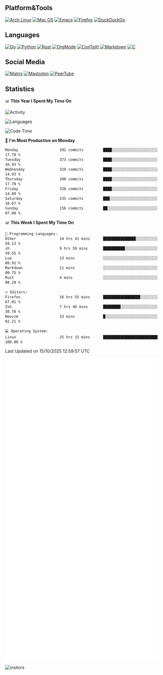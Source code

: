 ## Platform&Tools

[![Arch Linux](https://img.shields.io/badge/ArchLinux-1793D1?logo=arch-linux&logoColor=fff&style=flat-square)](https://archlinux.org/)
[![Mac OS](https://img.shields.io/badge/MacOS-000000?style=flat-square&logo=macos&logoColor=F0F0F0)](https://www.apple.com/macos/)
[![Emacs](https://img.shields.io/badge/Emacs-%237F5AB6.svg?&style=flat-square&logo=gnu-emacs&logoColor=white)](https://www.gnu.org/software/emacs/)
[![Firefox](https://img.shields.io/badge/Firefox-FF7139?style=flat-square&logo=Firefox-Browser&logoColor=white)](https://firefox.com/)
[![DuckDuckGo](https://img.shields.io/badge/DuckDuckGo-DE5833?style=flat-square&logo=DuckDuckGo&logoColor=white)](https://duckduckgo.com/)

## Languages

[![Go](https://img.shields.io/badge/Golang-%2300ADD8.svg?style=flat-square&logo=go&logoColor=white)](https://golang.org/)
[![Python](https://img.shields.io/badge/Python-3670A0?style=flat-square&logo=python&logoColor=ffdd54)](https://www.python.org/)
[![Rust](https://img.shields.io/badge/Rust-%23000000.svg?style=flat-square&logo=rust&logoColor=white)](https://www.rust-lang.org/)
[![OrgMode](https://img.shields.io/badge/OrgMode-%23000000.svg?style=flat-square&logo=org&logoColor=white)](https://orgmode.org/)
[![ConTeXt](https://img.shields.io/badge/ConTeXt-%23008080.svg?style=flat-square&logo=latex&logoColor=white)](https://contextgarden.net/)
[![Markdown](https://img.shields.io/badge/MarkDown-%23000000.svg?style=flat-square&logo=markdown&logoColor=white)](https://daringfireball.net/projects/markdown/)
[![C](https://img.shields.io/badge/C-%2300599C.svg?style=flat-square&logo=c&logoColor=white)](https://www.iso.org/standard/74528.html)

## Social Media
<!--[![Telegram](https://img.shields.io/badge/SteamedFish-2CA5E0?style=social&logo=telegram&logoColor=white)](https://t.me/SteamedFish)-->

[![Matrix](https://img.shields.io/badge/SteamedFish-2CA5E0?style=social&logo=matrix&logoColor=black)](https://matrix.to/#/@i:steamedfish.org)
[![Mastodon](https://img.shields.io/mastodon/follow/109596467238113271?domain=https%3A%2F%2Fmastodon.steamedfish.org%2F&style=social)](https://steamedfish.org/@SteamedFish)
[![PeerTube](https://img.shields.io/badge/PeerTube-23000000.svg?logo=peertube&style=social)](https://peertube.steamedfish.org/)

## Statistics


📊 **This Year I Spent My Time On** 

![Activity](https://wakatime.com/share/@SteamedFish/7529f30a-f1b7-40a4-8d09-e6d855cb7a13.png)

![Languages](https://wakatime.com/share/@SteamedFish/1c5e5366-0e9e-40d8-ac85-d630f61b69c6.svg)

<!--START_SECTION:waka-->
![Code Time](http://img.shields.io/badge/Code%20Time-5%2C070%20hrs%2044%20mins-blue)

📅 **I'm Most Productive on Monday** 

```text
Monday                   392 commits         ████░░░░░░░░░░░░░░░░░░░░░   17.79 % 
Tuesday                  373 commits         ████░░░░░░░░░░░░░░░░░░░░░   16.93 % 
Wednesday                329 commits         ████░░░░░░░░░░░░░░░░░░░░░   14.93 % 
Thursday                 390 commits         ████░░░░░░░░░░░░░░░░░░░░░   17.70 % 
Friday                   328 commits         ████░░░░░░░░░░░░░░░░░░░░░   14.89 % 
Saturday                 235 commits         ███░░░░░░░░░░░░░░░░░░░░░░   10.67 % 
Sunday                   156 commits         ██░░░░░░░░░░░░░░░░░░░░░░░   07.08 % 
```


📊 **This Week I Spent My Time On** 

```text
💬 Programming Languages: 
Other                    14 hrs 41 mins      ███████████████░░░░░░░░░░   58.13 % 
sh                       9 hrs 59 mins       ██████████░░░░░░░░░░░░░░░   39.55 % 
Lua                      13 mins             ░░░░░░░░░░░░░░░░░░░░░░░░░   00.91 % 
Markdown                 11 mins             ░░░░░░░░░░░░░░░░░░░░░░░░░   00.75 % 
Rust                     4 mins              ░░░░░░░░░░░░░░░░░░░░░░░░░   00.29 % 

🔥 Editors: 
Firefox                  16 hrs 55 mins      █████████████████░░░░░░░░   67.01 % 
Zsh                      7 hrs 46 mins       ████████░░░░░░░░░░░░░░░░░   30.78 % 
Neovim                   33 mins             █░░░░░░░░░░░░░░░░░░░░░░░░   02.21 % 

💻 Operating System: 
Linux                    25 hrs 15 mins      █████████████████████████   100.00 % 
```


 Last Updated on 15/10/2025 12:59:57 UTC
<!--END_SECTION:waka-->


![Metrics](https://github.com/SteamedFish/SteamedFish/blob/master/github-metrics.svg)


![visitors](https://visitor-badge.laobi.icu/badge?page_id=SteamedFish.SteamedFish)
